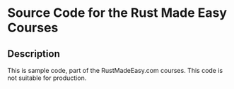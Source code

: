 # Source Code for the Rust Made Easy Courses 

## Description

This is sample code, part of the RustMadeEasy.com courses. This code is not suitable for
production.

